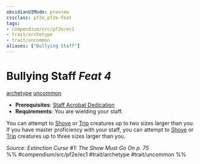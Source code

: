```yaml
---
obsidianUIMode: preview
cssclass: pf2e,pf2e-feat
tags:
- compendium/src/pf2e/ec1
- trait/archetype
- trait/uncommon
aliases: ["Bullying Staff"]
---
```

# Bullying Staff  *Feat 4*  
[archetype](../../Rules/traits/archetype.md)  [uncommon](../../Rules/traits/uncommon.md)  

- **Prerequisites**: [Staff Acrobat Dedication](staff-acrobat-dedication-ec1.md)
- **Requirements**: You are wielding your staff.

You can attempt to [Shove](../../Rules/actions/shove.md) or [Trip](../../Rules/actions/trip.md) creatures up to two sizes larger than you. If you have master proficiency with your staff, you can attempt to [Shove](../../Rules/actions/shove.md) or [Trip](../../Rules/actions/trip.md) creatures up to three sizes larger than you.

*Source: Extinction Curse #1: The Show Must Go On p. 75*  
%% #compendium/src/pf2e/ec1 #trait/archetype #trait/uncommon %%